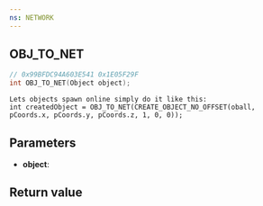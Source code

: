 ```yaml
---
ns: NETWORK
---
```

## OBJ_TO_NET

```c
// 0x99BFDC94A603E541 0x1E05F29F
int OBJ_TO_NET(Object object);
```

```
Lets objects spawn online simply do it like this:  
int createdObject = OBJ_TO_NET(CREATE_OBJECT_NO_OFFSET(oball, pCoords.x, pCoords.y, pCoords.z, 1, 0, 0));  
```

## Parameters
* **object**: 

## Return value
